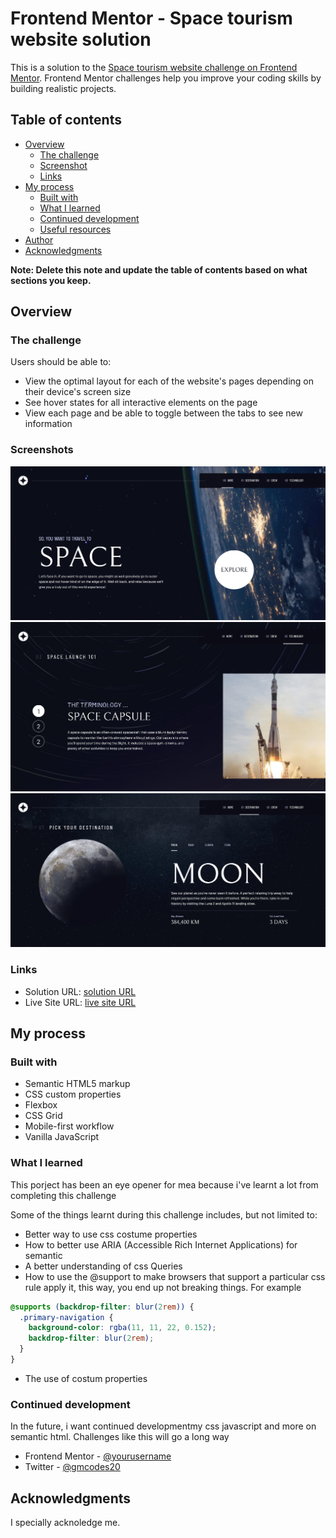# Frontend Mentor - Space tourism website solution

This is a solution to the [Space tourism website challenge on Frontend Mentor](https://www.frontendmentor.io/challenges/space-tourism-multipage-website-gRWj1URZ3). Frontend Mentor challenges help you improve your coding skills by building realistic projects.

## Table of contents

- [Overview](#overview)
  - [The challenge](#the-challenge)
  - [Screenshot](#screenshot)
  - [Links](#links)
- [My process](#my-process)
  - [Built with](#built-with)
  - [What I learned](#what-i-learned)
  - [Continued development](#continued-development)
  - [Useful resources](#useful-resources)
- [Author](#author)
- [Acknowledgments](#acknowledgments)

**Note: Delete this note and update the table of contents based on what sections you keep.**

## Overview

### The challenge

Users should be able to:

- View the optimal layout for each of the website's pages depending on their device's screen size
- See hover states for all interactive elements on the page
- View each page and be able to toggle between the tabs to see new information

### Screenshots

![](./screenshot.png)
![](./screenshot1.png)
![](./screenshot2.png)

### Links

- Solution URL: [ solution URL ](https://www.frontendmentor.io/solutions/sematic-html-javascropt-and-css-gsYcIUvZS)
- Live Site URL: [ live site URL ](https://gmcodes20.github.io/space-travel/)

## My process

### Built with

- Semantic HTML5 markup
- CSS custom properties
- Flexbox
- CSS Grid
- Mobile-first workflow
- Vanilla JavaScript

### What I learned

This porject has been an eye opener for mea because i've learnt a lot from completing this challenge

Some of the things learnt during this challenge includes, but not limited to:

- Better way to use css costume properties
- How to better use ARIA (Accessible Rich Internet Applications) for semantic
- A better understanding of css Queries
- How to use the @support to make browsers that support a particular css rule apply it, this way, you end up not breaking things. For example

```css
@supports (backdrop-filter: blur(2rem)) {
  .primary-navigation {
    background-color: rgba(11, 11, 22, 0.152);
    backdrop-filter: blur(2rem);
  }
}
```

- The use of costum properties

### Continued development

In the future, i want continued developmentmy css javascript and more on semantic html. Challenges like this will go a long way

- Frontend Mentor - [@yourusername](https://www.frontendmentor.io/profile/gmcodes20)
- Twitter - [@gmcodes20](https://twitter.com/gmcodes20?s=20)

## Acknowledgments

I specially acknoledge me.
